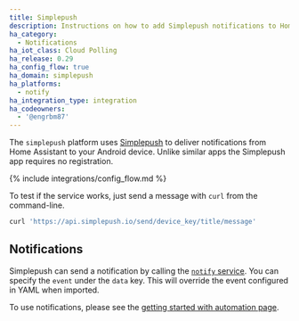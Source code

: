 ```yaml
---
title: Simplepush
description: Instructions on how to add Simplepush notifications to Home Assistant.
ha_category:
  - Notifications
ha_iot_class: Cloud Polling
ha_release: 0.29
ha_config_flow: true
ha_domain: simplepush
ha_platforms:
  - notify
ha_integration_type: integration
ha_codeowners:
  - '@engrbm87'
---
```


The `simplepush` platform uses [Simplepush](https://simplepush.io/) to deliver notifications from Home Assistant to your Android device. Unlike similar apps the Simplepush app requires no registration.

{% include integrations/config_flow.md %}

To test if the service works, just send a message with `curl` from the command-line.

```bash
curl 'https://api.simplepush.io/send/device_key/title/message'
```
## Notifications

Simplepush can send a notification by calling the [`notify` service](/integrations/notify/). You can specify the `event` under the `data` key. This will override the event configured in YAML when imported.

To use notifications, please see the [getting started with automation page](/getting-started/automation/).
